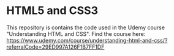 # HTML5 and CSS3

This repository is contains the code used in the Udemy course "Understanding HTML and CSS". 
Find the course here: https://www.udemy.com/course/understanding-html-and-css/?referralCode=29ED997A126F1B7FF1DF

